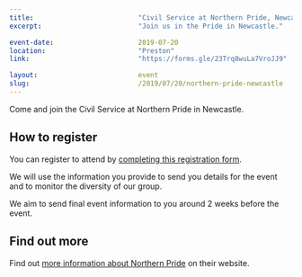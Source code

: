 ```yaml
---
title:  						"Civil Service at Northern Pride, Newcastle"
excerpt:	  					"Join us in the Pride in Newcastle."

event-date:	 					2019-07-20
location: 						"Preston"
link:							"https://forms.gle/23Trq8wuLa7VroJJ9"

layout: 						event
slug:							/2019/07/20/northern-pride-newcastle
---
```


Come and join the Civil Service at Northern Pride in Newcastle.

## How to register

You can register to attend by [completing this registration form](https://forms.gle/23Trq8wuLa7VroJJ9).

We will use the information you provide to send you details for the event and to monitor the diversity of our group.

We aim to send final event information to you around 2 weeks before the event.

## Find out more 

Find out [more information about Northern Pride](https://www.northern-pride.com/pridefestival/) on their website.